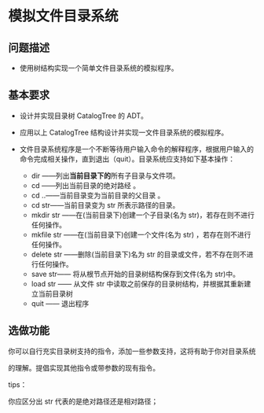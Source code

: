 # 模拟文件目录系统

## 问题描述

* 使用树结构实现一个简单文件目录系统的模拟程序。

## 基本要求

* 设计并实现目录树 CatalogTree 的 ADT。

* 应用以上 CatalogTree 结构设计并实现一文件目录系统的模拟程序。

* 文件目录系统程序是一个不断等待用户输入命令的解释程序，根据用户输入的命令完成相关操作，直到退出（quit）。目录系统应支持如下基本操作：
  * dir ——列出**当前目录下的**所有子目录与文件项。 
  * cd ——列出当前目录的绝对路经 。 
  * cd ..——当前目录变为当前目录的父目录 。 
  * cd str——当前目录变为 str 所表示路径的目录。 
  * mkdir str ——在(当前目录下)创建一个子目录(名为 str)，若存在则不进行任何操作。
  * mkfile str ——在(当前目录下)创建一个文件(名为 str) ，若存在则不进行任何操作。
  * delete str ——删除(当前目录下)名为 str 的目录或文件，若不存在则不进行任何操作。
  * save str—— 将从根节点开始的目录树结构保存到文件(名为 str)中。 
  * load str —— 从文件 str 中读取之前保存的目录树结构，并根据其重新建立当前目录树
  * quit —— 退出程序

## 选做功能

你可以自行充实目录树支持的指令，添加一些参数支持，这将有助于你对目录系统

的理解。提倡实现其他指令或带参数的现有指令。

tips：

你应区分出 str 代表的是绝对路径还是相对路径；